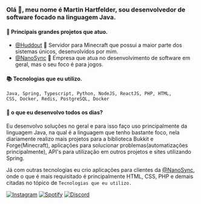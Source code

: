 ### Olá 👋, meu nome é Martin Hartfelder, sou desenvolvedor de software focado na linguagem Java.

#### 💎 Principais grandes projetos que atuo.
- <a href="https://github.com/HuddoutingTeam">@Huddout</a> 🔧 Servidor para Minecraft que possui a maior parte dos sistemas únicos, desenvolvidos por mim.
- <a href="https://github.com/NanoSyncServices">@NanoSync</a> 🔧 Empresa que atua no desenvolvimento de software em geral, mas o seu foco é para jogos.

#### 📚 Tecnologias que eu utilizo.
<code>Java, Spring, Typescript, Python, NodeJS, ReactJS, PHP, HTML, CSS, Docker, Redis, PostgreSQL, Docker</code>

#### 🤔 o que eu desenvolvo todos os dias?
<p>Eu desenvolvo soluções no geral e para isso faço uso principalmente da linguagem Java, na qual é a linguagem que tenho bastante foco, nela diariamente realizo mais projetos para a biblioteca Bukkit e Forge(Minecraft), aplicações para solucionar problemas(automatizações principalmente), API's para utilização em outros projetos e sites utilizando Spring.</p>
<p>Já com outras tecnologias eu crio aplicações para clientes da <a href="https://github.com/NanoSyncServices">@NanoSync</a>, onde o que é mais requisitado é principalmente HTML, CSS, PHP e demais citadas no tópico de <code>Tecnologias que eu utilizo.</code></p>

<a href="https://www.instagram.com/martiinfer22/" rel="Instagram">![Instagram](https://img.shields.io/badge/martiinfer22-%23E4405F.svg?style=for-the-badge&logo=Instagram&logoColor=white)</a> <a href="http://google.com.au/" rel="some text">![Spotify](https://img.shields.io/badge/Spotify-1ED760?style=for-the-badge&logo=spotify&logoColor=white)</a> <a href="http://google.com.au/" rel="some text">![Discord](https://img.shields.io/badge/NanoSync-%237289DA.svg?style=for-the-badge&logo=discord&logoColor=white)</a>
